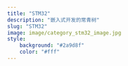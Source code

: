 ```yaml
---
title: "STM32"
description: "嵌入式开发的常青树"
slug: "STM32"
image: image/category_stm32_image.jpg
style:
    background: "#2a9d8f"
    color: "#fff"
---
```

